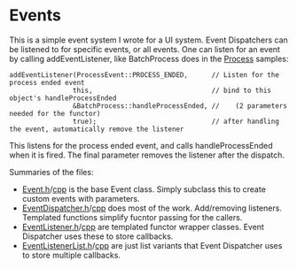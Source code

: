 # Events

This is a simple event system I wrote for a UI system.  Event Dispatchers can be listened to for specific events, or all events.  One can listen for an event by calling addEventListener, like BatchProcess does in the [Process](/Process) samples:

```
addEventListener(ProcessEvent::PROCESS_ENDED,      // Listen for the process ended event
                this,                              // bind to this object's handleProcessEnded
                &BatchProcess::handleProcessEnded, //    (2 parameters needed for the functor)
                true);                             // after handling the event, automatically remove the listener
```

This listens for the process ended event, and calls handleProcessEnded when it is fired.  The final parameter removes the listener after the dispatch.

Summaries of the files: 

* [Event.h](Event.h)/[cpp](Event.cpp) is the base Event class.  Simply subclass this to create custom events with parameters.
* [EventDispatcher.h](EventDispatcher.h)/[cpp](EventDispatcher.cpp) does most of the work.  Add/removing listeners.  Templated functions simplify fucntor passing for the callers.
* [EventListener.h](EventListener.h)/[cpp](EventListener.cpp) are templated functor wrapper classes.  Event Dispatcher uses these to store callbacks.
* [EventListenerList.h](EventListenerList.h)/[cpp](EventListenerList.cpp) are just list variants that Event Dispatcher uses to store multiple callbacks.
